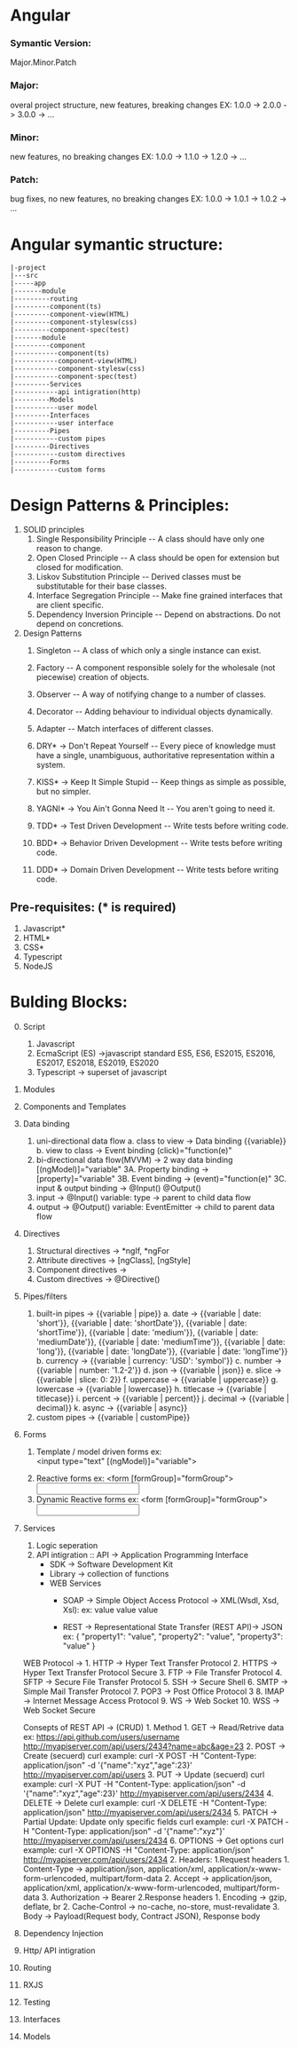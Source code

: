# Angular
### Symantic Version:
Major.Minor.Patch
### Major:
overal project structure, new features, breaking changes
EX:
1.0.0 -> 2.0.0 -> 3.0.0 -> ...
### Minor:
new features, no breaking changes
EX:
1.0.0 -> 1.1.0 -> 1.2.0 -> ...

### Patch:
bug fixes, no new features, no breaking changes
EX:
1.0.0 -> 1.0.1 -> 1.0.2 -> ...

# Angular symantic structure:
```
|-project
|---src
|-----app
|-------module
|---------routing
|---------component(ts)
|---------component-view(HTML)
|---------component-stylesw(css)
|---------component-spec(test)
|-------module
|---------component
|-----------component(ts)
|-----------component-view(HTML)
|-----------component-stylesw(css)
|-----------component-spec(test)
|---------Services
|-----------api intigration(http)
|---------Models
|-----------user model
|---------Interfaces
|-----------user interface
|---------Pipes
|-----------custom pipes
|---------Directives
|-----------custom directives
|---------Forms
|-----------custom forms
```

# Design Patterns & Principles:
1. SOLID principles
    1. Single Responsibility Principle
        -- A class should have only one reason to change.
    2. Open Closed Principle
        -- A class should be open for extension but closed for modification.
    3. Liskov Substitution Principle
        -- Derived classes must be substitutable for their base classes.
    4. Interface Segregation Principle
        -- Make fine grained interfaces that are client specific.
    5. Dependency Inversion Principle
        -- Depend on abstractions. Do not depend on concretions.
2. Design Patterns
    1. Singleton
        -- A class of which only a single instance can exist.
    2. Factory
        -- A component responsible solely for the wholesale (not piecewise) creation of objects.
    3. Observer
        -- A way of notifying change to a number of classes.
    4. Decorator
        -- Adding behaviour to individual objects dynamically.
    6. Adapter
        -- Match interfaces of different classes.
    
    7. DRY* -> Don't Repeat Yourself
        -- Every piece of knowledge must have a single, unambiguous, authoritative representation within a system.
    8. KISS* -> Keep It Simple Stupid
        -- Keep things as simple as possible, but no simpler.
    9. YAGNI* -> You Ain't Gonna Need It
        -- You aren't going to need it.

    10. TDD* -> Test Driven Development
        -- Write tests before writing code.
    11. BDD* -> Behavior Driven Development
        -- Write tests before writing code.
    12. DDD* -> Domain Driven Development
        -- Write tests before writing code.

## Pre-requisites: (* is required)
1. Javascript*
2. HTML*
3. CSS*
4. Typescript
5. NodeJS

# Bulding Blocks:
0. Script 
    1. Javascript
    2. EcmaScript (ES) ->javascript standard ES5, ES6, ES2015, ES2016, ES2017, ES2018, ES2019, ES2020
    3. Typescript -> superset of javascript
1. Modules
2. Components and Templates
3. Data binding
    1. uni-directional data flow
        a. class to view -> Data binding {{variable}}
        b. view to class -> Event binding (click)="function(e)"
    2. bi-directional data flow(MVVM) -> 2 way data binding [(ngModel)]="variable"
3A. Property binding -> [property]="variable"
3B. Event binding -> (event)="function(e)"
3C. input & output binding -> @Input() @Output()
    1. input -> @Input() variable: type -> parent to child data flow
    2. output -> @Output() variable: EventEmitter<type> -> child to parent data flow
4. Directives
    1. Structural directives -> *ngIf, *ngFor
    2. Attribute directives -> [ngClass], [ngStyle]
    3. Component directives -> <app-component></app-component>
    4. Custom directives -> @Directive()
5. Pipes/filters 
    1. built-in pipes -> {{variable | pipe}}
        a. date -> {{variable | date: 'short'}}, {{variable | date: 'shortDate'}}, {{variable | date: 'shortTime'}}, {{variable | date: 'medium'}}, {{variable | date: 'mediumDate'}}, {{variable | date: 'mediumTime'}}, {{variable | date: 'long'}}, {{variable | date: 'longDate'}}, {{variable | date: 'longTime'}}
        b. currency -> {{variable | currency: 'USD': 'symbol'}}
        c. number -> {{variable | number: '1.2-2'}}
        d. json -> {{variable | json}}
        e. slice -> {{variable | slice: 0: 2}}
        f. uppercase -> {{variable | uppercase}}
        g. lowercase -> {{variable | lowercase}}
        h. titlecase -> {{variable | titlecase}}
        i. percent -> {{variable | percent}}
        j. decimal -> {{variable | decimal}}
        k. async -> {{variable | async}}
    2. custom pipes -> {{variable | customPipe}}
6. Forms
    1. Template / model driven forms
        ex: <form> 
        <input type="text" [(ngModel)]="variable"> 
        </form>
    2. Reactive forms
        ex: <form [formGroup]="formGroup"> 
        <input type="text" formControlName="variable"> 
        </form>
    3. Dynamic Reactive forms
        ex: <form [formGroup]="formGroup"> 
        <div formArrayName="formArray">
            <div *ngFor="let itemForm of formArray.controls; let i=index">
                <div [formGroup]="itemForm">
                    <input type="text" formControlName="variable">
                </div>
            </div>
        </div>
        </form>
7. Services
    1. Logic seperation
    2. API intigration :: API -> Application Programming Interface
        - SDK -> Software Development Kit
        - Library -> collection of functions
        - WEB Services
            - SOAP -> Simple Object Access Protocol -> XML(Wsdl, Xsd, Xsl): 
                ex: <property-group>
                        <property1>value</property1>
                        <property2>value</property2>
                        <property3>value</property3>
                    </property-group>

            - REST -> Representational State Transfer (REST API)-> JSON
                ex: {
                        "property1": "value",
                        "property2": "value",
                        "property3": "value"
                    }

    WEB Protocol -> 
        1. HTTP -> Hyper Text Transfer Protocol
        2. HTTPS -> Hyper Text Transfer Protocol Secure
        3. FTP -> File Transfer Protocol
        4. SFTP -> Secure File Transfer Protocol
        5. SSH -> Secure Shell
        6. SMTP -> Simple Mail Transfer Protocol
        7. POP3 -> Post Office Protocol 3
        8. IMAP -> Internet Message Access Protocol
        9. WS -> Web Socket
        10. WSS -> Web Socket Secure

    Consepts of REST API -> (CRUD)
        1. Method
            1. GET -> Read/Retrive data
                ex: https://api.github.com/users/username
                    http://myapiserver.com/api/users/2434?name=abc&age=23
            2. POST -> Create (secuerd)
                curl example:
                    curl -X POST -H "Content-Type: application/json" -d '{"name":"xyz","age":23}' http://myapiserver.com/api/users
            3. PUT -> Update (secuerd)
                curl example:
                    curl -X PUT -H "Content-Type: application/json" -d '{"name":"xyz","age":23}' http://myapiserver.com/api/users/2434
            4. DELETE -> Delete
                curl example:
                    curl -X DELETE -H "Content-Type: application/json" http://myapiserver.com/api/users/2434
            5. PATCH -> Partial Update: Update only specific fields
                curl example:
                    curl -X PATCH -H "Content-Type: application/json" -d '{"name":"xyz"}' http://myapiserver.com/api/users/2434
            6. OPTIONS -> Get options
                curl example:
                    curl -X OPTIONS -H "Content-Type: application/json" http://myapiserver.com/api/users/2434
        2. Headers:
            1.Request headers
                1. Content-Type -> application/json, application/xml, application/x-www-form-urlencoded, multipart/form-data
                2. Accept -> application/json, application/xml, application/x-www-form-urlencoded, multipart/form-data
                3. Authorization -> Bearer <token>
            2.Response headers
                1. Encoding -> gzip, deflate, br
                2. Cache-Control -> no-cache, no-store, must-revalidate
        3. Body -> Payload(Request body, Contract JSON), Response body


8. Dependency Injection
9. Http/ API intigration
10. Routing
11. RXJS
12. Testing
13. Interfaces
14. Models
